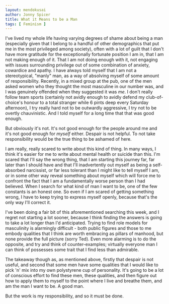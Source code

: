 ```yaml
---
layout: mendokusai
author: Jonny Spicer
title: What it Means to be a Man
tags: [ Feminism ]
---
```

I've lived my whole life having varying degrees of shame about being a man (especially given that I belong to a handful of other demographics that put me in the most privileged among
society), often with a lot of guilt that I don't have more gratitude for the exceptionally fortunate position I am in, that I am not making enough of it. That I am not doing
enough with it, not engaging with issues surrounding privilege out of some combination of anxiety, cowardice and apathy. I have always told myself that I am not a stereotypical,
"manly" man, as a way of absolving myself of some amount of responsibility. Recently, in a mixed group at the pub, one of the men asked women who they thought the most masculine
in our number was, and I was genuinely offended when they suggested it was *me*. I don't really follow team sports (certainly not avidly enough to avidly defend my club-of-choice's
honour to a total stranger while 6 pints deep every Saturday afternoon), I try really hard not to be outwardly aggressive, I try not to be overtly chauvinistic. And I told myself
for a long time that that was good enough.

But obviously it's not. It's not good enough for the people around me and it's not good enough for *myself* either. Despair is not helpful. To not take responsibility would
be the true thing to be ashamed of here.

I am really, really scared to write about this kind of thing. In many ways, I think it's easier for me to write about mental health or suicide than this. I'm scared that I'll
say the wrong thing, that I am starting this journey far, far later than I should have and that I'll inadvertently out myself as being a self-absorbed narcissist, or far
less tolerant than I might like to tell myself I am, or in some other way reveal something about myself which will force me to confront the fact that I am a fundamentally
worse person than I had believed. When I search for what kind of man I want to be, one of the few constants is an honest one. So even if I am scared of getting something
wrong, I have to keep trying to express myself openly, because that's the only way I'll correct it.

I've been doing a fair bit of this aforementioned searching this week, and I regret not starting a lot sooner, because I think finding the answers is going to take a lot longer
than I'd anticipated. Trying to find role models for masculinity is alarmingly difficult - both public figures and those to me embody qualities that I think are worth embracing
as pillars of manhood, but none provide the full picture (sorry Ted). Even more alarming is to do the opposite, and try and think of counter-examples; virtually everyone man
I can think of possesses some trait that I find less than admirable.

The takeaway though as, as mentioned above, firstly that despair is not useful, and second that some men have some qualities that I would like to pick 'n' mix into my own
polystyrene cup of personality. It's going to be a lot of conscious effort to find these men, these qualities, and then figure out how to apply them to myself to the point
where I live and breathe them, and am the man I want to be. A good man.

But the work is my responsibility, and so it must be done.
